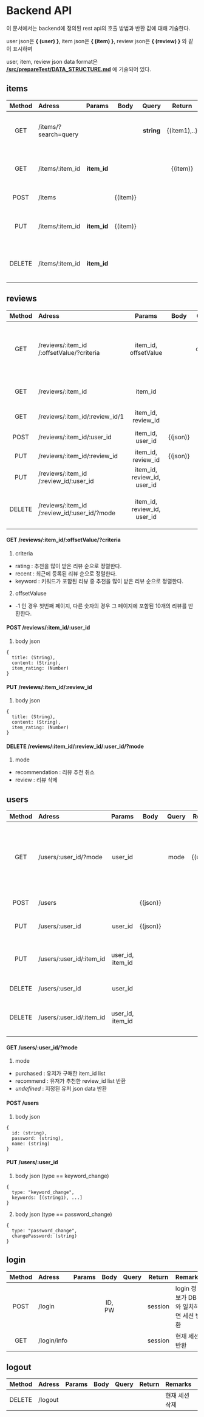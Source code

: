# Backend API

이 문서에서는 backend에 정의된 rest api의 호출 방법과 반환 값에 대해 기술한다.

user json은 **{ (user) }**, item json은 **{ (item) }**, review json은 **{ (review) }** 와 같이 표시하며

user, item, review json data format은 [**/src/prepareTest/DATA_STRUCTURE.md**](https://github.com/skkuse02/2019fall_42class_team4/blob/master/src/prepareTest/DATA_STRUCTURE.md) 에 기술되어 있다.



## **items**

| Method | Adress               | Params      | Body     | Query      | Return       | Remarks |
| :-:    | :-                   | :-:         | :-:      | :-:        | :-:          | :-      |
| GET    | /items/?search=query |             |          | **string** | {(item1),..} | name에 **string**이 포함된 item 반환 |
| GET    | /items/:item_id      | **item_id** |          |            | {(item)}     | id가 **item_id**와 동일한 item 반환 |
| POST   | /items               |             | {(item)} |            |              | DB에 item 등록 |
| PUT    | /items/:item_id      | **item_id** | {(item)} |            |              | id가 **item_id**와 동일한 item 수정 |
| DELETE | /items/:item_id      | **item_id** |          |            |              | id가 **item_id**와 동일한 item 삭제 |

## **reviews**

| Method | Adress | Params | Body | Query | Return | Remarks |
| :-:    | :-                                              | :-:                         | :-:        | :-:      | :-:            | :- |
| GET    | /reviews/:item_id<br>/:offsetValue/?criteria    | item_id, offsetValue        |            | criteria | {(review1),..} | 정렬된 리뷰 중 offset page에 포함된 리뷰 반환 |
| GET    | /reviews/:item_id                               | item_id                     |            |          | {(review1),..} | 높게 평가된 리뷰 3개 반환 |
| GET    | /reviews/:item_id/:review_id/1                  | item_id, review_id          |            |          | {(review)}     | 지정된 리뷰 반환 | 
| POST   | /reviews/:item_id/:user_id                      | item_id, user_id            | {(json)}   |          |                | 새로운 리뷰 등록 |
| PUT    | /reviews/:item_id/:review_id                    | item_id, review_id          | {(json)}   |          |                | 리뷰 수정 |
| PUT    | /reviews/:item_id<br>/:review_id/:user_id       | item_id, review_id, user_id |            |          |                | 리뷰 추천 |
| DELETE | /reviews/:item_id<br>/:review_id/:user_id/?mode | item_id, review_id, user_id |            | mode     |                | mode에 따라 리뷰 삭제, 리뷰 추천 취소 |   

#### GET /reviews/:item_id/:offsetValue/?criteria

1. criteria
- rating : 추천을 많이 받은 리뷰 순으로 정렬한다.
- recent : 최근에 등록된 리뷰 순으로 정렬한다.
- keyword : 키워드가 포함된 리뷰 중 추천을 많이 받은 리뷰 순으로 정렬한다.

2. offsetValuse
- -1 인 경우 첫번째 페이지, 다른 숫자의 경우 그 페이지에 포함된 10개의 리뷰를 반환한다.

####  POST /reviews/:item_id/:user_id

1. body json
```
{
  title: (String),
  content: (String),
  item_rating: (Number)
}
```

#### PUT /reviews/:item_id/:review_id

1. body json
```
{
  title: (String),
  content: (String),
  item_rating: (Number)
}
```

#### DELETE /reviews/:item_id/:review_id/:user_id/?mode 

1. mode
- recommendation : 리뷰 추천 취소
- review : 리뷰 삭제

## **users**

| Method | Adress                   | Params           | Body     | Query | Return   | Remarks |
| :-:    | :-                       | :-:              | :-:      | :-:   | :-:      | :- |
| GET    | /users/:user_id/?mode    | user_id          |          | mode  | {(user)} | mode에 따라 {(user)}, 구매한 item_id, 추천한 review_id 반환 |
| POST   | /users                   |                  | {(json)} |       |          | DB에 user 등록 |
| PUT    | /users/:user_id          | user_id          | {(json)} |       |          | User keyword, PW 변경 |
| PUT    | /users/:user_id/:item_id | user_id, item_id |          |       |          | Item 구매시 user data에 저장 |
| DELETE | /users/:user_id          | user_id          |          |       |          | DB에서 User 삭제 |
| DELETE | /users/:user_id/:item_id | user_id, item_id |          |       |          | Item 구매 취소시 user data에서 삭제 |


#### GET /users/:user_id/?mode

1. mode
- purchased : 유저가 구매한 item_id list 
- recommend : 유저가 추천한 review_id list 반환
- *undefined* : 지정된 유저 json data 반환

#### POST /users

1. body json
```
{
  id: (string),
  password: (string),
  name: (string)
}
```

#### PUT /users/:user_id

1. body json (type == keyword_change)
```
{
  type: "keyword_change",
  keywords: [(string1), ...]
}
```

2. body json (type == password_change)
```
{
  type: "password_change",
  changePassword: (string)
}
```

## **login**

| Method | Adress      | Params | Body   | Query | Return  | Remarks |
| :-:    | :-          | :-:    | :-:    | :-:   | :-:     | :- |
| POST   | /login      |        | ID, PW |       | session | login 정보가 DB와 일치하면 세션 반환 |
| GET    | /login/info |        |        |       | session | 현재 세션 반환 |

## **logout**

| Method | Adress  | Params | Body   | Query | Return  | Remarks |
| :-:    | :-      | :-:    | :-:    | :-:   | :-:     | :- |
| DELETE | /logout |        |        |       |         | 현재 세션 삭제 |
